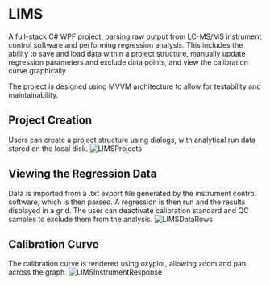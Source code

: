 # LIMS

A full-stack C# WPF project, parsing raw output from LC-MS/MS instrument control software and performing regression analysis. This includes the ability to save and load data within a project structure, manually update regression parameters and exclude data points, and view the calibration curve graphically

The project is designed using MVVM architecture to allow for testability and maintainability. 

## Project Creation
Users can create a project structure using dialogs, with analytical run data stored on the local disk.
![LIMSProjects](https://user-images.githubusercontent.com/22641037/205672773-d340dd9e-16ef-4666-9db7-a8f8721c2e1f.jpg)

## Viewing the Regression Data
Data is imported from a .txt export file generated by the instrument control software, which is then parsed. A regression is then run and the results displayed in a grid. The user can deactivate calibration standard and QC samples to exclude them from the analysis.
![LIMSDataRows](https://user-images.githubusercontent.com/22641037/205673013-a11eadfb-2c57-4ec2-aa60-65756d3fc189.jpg)

## Calibration Curve
The calibration curve is rendered using oxyplot, allowing zoom and pan across the graph.
![LIMSInstrumentResponse](https://user-images.githubusercontent.com/22641037/205673019-14c945b6-f57b-43f4-beb4-45077005c7f9.jpg)
